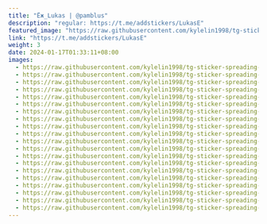 ```yaml
---
title: "Ёж_Lukas | @pamblus"
description: "regular: https://t.me/addstickers/LukasE"
featured_image: "https://raw.githubusercontent.com/kylelin1998/tg-sticker-spreading-worldwide-images/main/img/bdbd79a6-2da9-4ac8-b46f-b304a7bb05a4.jpg"
link: "https://t.me/addstickers/LukasE"
weight: 3
date: 2024-01-17T01:33:11+08:00
images:
  - https://raw.githubusercontent.com/kylelin1998/tg-sticker-spreading-worldwide-images/main/img/bdbd79a6-2da9-4ac8-b46f-b304a7bb05a4.jpg
  - https://raw.githubusercontent.com/kylelin1998/tg-sticker-spreading-worldwide-images/main/img/f6936cd2-cc92-42aa-a33e-a00c508b6267.jpg
  - https://raw.githubusercontent.com/kylelin1998/tg-sticker-spreading-worldwide-images/main/img/2de259ec-b58a-410e-8793-142eca6e82f8.jpg
  - https://raw.githubusercontent.com/kylelin1998/tg-sticker-spreading-worldwide-images/main/img/add59ae8-0852-444a-8731-6800f961d358.jpg
  - https://raw.githubusercontent.com/kylelin1998/tg-sticker-spreading-worldwide-images/main/img/073941ee-90b2-4524-b560-34599e004cae.jpg
  - https://raw.githubusercontent.com/kylelin1998/tg-sticker-spreading-worldwide-images/main/img/ffe53c4f-4bbd-4cb6-bc0d-eb5071f0e114.jpg
  - https://raw.githubusercontent.com/kylelin1998/tg-sticker-spreading-worldwide-images/main/img/25d9c0ae-f879-428b-8c5a-9dbd22e8fe22.jpg
  - https://raw.githubusercontent.com/kylelin1998/tg-sticker-spreading-worldwide-images/main/img/ad1a0e24-7523-4aee-aca7-ed68011fdba1.jpg
  - https://raw.githubusercontent.com/kylelin1998/tg-sticker-spreading-worldwide-images/main/img/4bcb83fc-e988-44fb-b246-06fac6a3809e.jpg
  - https://raw.githubusercontent.com/kylelin1998/tg-sticker-spreading-worldwide-images/main/img/b1650f28-401a-4be3-bc0d-474d40979979.jpg
  - https://raw.githubusercontent.com/kylelin1998/tg-sticker-spreading-worldwide-images/main/img/7c4e33a3-686e-486c-86cf-ff308ee4b8d1.jpg
  - https://raw.githubusercontent.com/kylelin1998/tg-sticker-spreading-worldwide-images/main/img/f9ff95f2-db7d-46da-ad03-7aacbc9c2995.jpg
  - https://raw.githubusercontent.com/kylelin1998/tg-sticker-spreading-worldwide-images/main/img/ee58de35-25f9-481a-af7c-0bd1f1fd2745.jpg
  - https://raw.githubusercontent.com/kylelin1998/tg-sticker-spreading-worldwide-images/main/img/68de106f-f712-4934-a43a-ba9f46e80416.jpg
  - https://raw.githubusercontent.com/kylelin1998/tg-sticker-spreading-worldwide-images/main/img/ed579ee1-a22c-4a29-ab3e-40c8f3b0569b.jpg
  - https://raw.githubusercontent.com/kylelin1998/tg-sticker-spreading-worldwide-images/main/img/7a5d2eca-a048-40a2-8952-cec1c2ebd232.jpg
  - https://raw.githubusercontent.com/kylelin1998/tg-sticker-spreading-worldwide-images/main/img/e537859f-12f3-4f74-9e96-d72a00de380c.jpg
  - https://raw.githubusercontent.com/kylelin1998/tg-sticker-spreading-worldwide-images/main/img/8bd5bfa2-439e-4a2d-b732-5403a75274f8.jpg
  - https://raw.githubusercontent.com/kylelin1998/tg-sticker-spreading-worldwide-images/main/img/fa6d305b-82e3-4d49-a599-ad909f52554b.jpg
  - https://raw.githubusercontent.com/kylelin1998/tg-sticker-spreading-worldwide-images/main/img/b9a5f65b-0050-4729-8d5e-3b95fceeb36a.jpg
---
```

